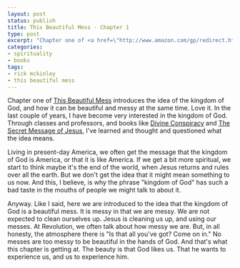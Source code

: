 ```yaml
---
layout: post
status: publish
title: This Beautiful Mess - Chapter 1
type: post
excerpt: "Chapter one of <a href=\"http://www.amazon.com/gp/redirect.html?ie=UTF8&amp;location=http%3A%2F%2Fwww.amazon.com%2Fdp%2F1590525019%3Fpf%5Frd%5Fm%3DATVPDKIKX0DER%26pf%5Frd%5Fs%3Dcenter-2%26pf%5Frd%5Fr%3D0Q39Y87SX6KEHQGDPCBR%26pf%5Frd%5Ft%3D101%26pf%5Frd%5Fp%3D278240301%26pf%5Frd%5Fi%3D507846&amp;tag=jonathanstega-20&amp;linkCode=ur2&amp;camp=1789&amp;creative=9325\">This Beautiful Mess</a> introduces the idea of the kingdom of God, and how it can be beautiful and messy at the same time. Love it."
categories:
- spirituality
- books
tags:
- rick mckinley
- this beautiful mess
---
```

Chapter one of <a href="http://www.amazon.com/gp/redirect.html?ie=UTF8&amp;location=http%3A%2F%2Fwww.amazon.com%2Fdp%2F1590525019%3Fpf%5Frd%5Fm%3DATVPDKIKX0DER%26pf%5Frd%5Fs%3Dcenter-2%26pf%5Frd%5Fr%3D0Q39Y87SX6KEHQGDPCBR%26pf%5Frd%5Ft%3D101%26pf%5Frd%5Fp%3D278240301%26pf%5Frd%5Fi%3D507846&amp;tag=jonathanstega-20&amp;linkCode=ur2&amp;camp=1789&amp;creative=9325">This Beautiful Mess</a> introduces the idea of the kingdom of God, and how it can be beautiful and messy at the same time. Love it. In the last couple of years, I have become very interested in the kingdom of God. Through classes and professors, and books like <a href="http://www.amazon.com/gp/redirect.html?ie=UTF8&amp;location=http%3A%2F%2Fwww.amazon.com%2FDivine-Conspiracy-Rediscovering-Hidden-Life%2Fdp%2F0060693339%3Fie%3DUTF8%26s%3Dbooks%26qid%3D1191042123%26sr%3D8-2&amp;tag=jonathanstega-20&amp;linkCode=ur2&amp;camp=1789&amp;creative=9325">Divine Conspiracy</a> and <a href="http://www.amazon.com/gp/redirect.html?ie=UTF8&amp;location=http%3A%2F%2Fwww.amazon.com%2FSecret-Message-Jesus-Uncovering-Everything%2Fdp%2F084990000X&amp;tag=jonathanstega-20&amp;linkCode=ur2&amp;camp=1789&amp;creative=9325">The Secret Message of Jesus</a>, I've learned and thought and questioned what the idea means.

Living in present-day America, we often get the message that the kingdom of God is America, or that it is like America. If we get a bit more spiritual, we start to think maybe it's the end of the world, when Jesus returns and rules over all the earth. But we don't get the idea that it might mean something to us now. And this, I believe, is why the phrase "kingdom of God" has such a bad taste in the mouths of people we might talk to about it.

Anyway. Like I said, here we are introduced to the idea that the kingdom of God is a beautiful mess. It is messy in that we are messy. We are not expected to clean ourselves up. Jesus is cleaning us up, and using our messes. At Revolution, we often talk about how messy we are. But, in all honesty, the atmosphere there is "Is that all you've got? Come on in." No messes are too messy to be beautiful in the hands of God. And that's what this chapter is getting at. The beauty is that God likes us. That he wants to experience us, and us to experience him.
